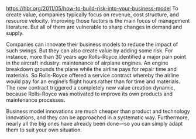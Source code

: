 https://hbr.org/2011/05/how-to-build-risk-into-your-business-model
To create value, companies typically focus on revenue, cost structure, and resource velocity. Improving those factors is the main focus of management literature. But all of them are vulnerable to sharp changes in demand and supply.

Companies can innovate their business models to reduce the impact of such swings. But they can also create value by adding some risk. For instance, more than 30 years ago Rolls-Royce identified a major pain point in the aircraft industry: maintenance of airplane engines. An engine breakdown grounds the plane while the airline pays for repair time and materials. So Rolls-Royce offered a service contract whereby the airline would pay for an engine’s flight hours rather than for time and materials. The new contract triggered a completely new value creation dynamic, because Rolls-Royce was motivated to improve its own products and maintenance processes.

Business model innovations are much cheaper than product and technology innovations, and they can be approached in a systematic way. Furthermore, nearly all the big ones have already been done—so you can simply adapt them to suit your own situation.